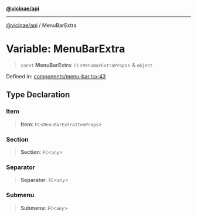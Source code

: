 [**@vicinae/api**](../README.md)

***

[@vicinae/api](../README.md) / MenuBarExtra

# Variable: MenuBarExtra

> `const` **MenuBarExtra**: `FC`\<`MenuBarExtraProps`\> & `object`

Defined in: [components/menu-bar.tsx:43](https://github.com/vicinaehq/vicinae/blob/c742d5fc509336339909dd669955b863f086bf4e/api/src/api/components/menu-bar.tsx#L43)

## Type Declaration

### Item

> **Item**: `FC`\<`MenuBarExtraItemProps`\>

### Section

> **Section**: `FC`\<`any`\>

### Separator

> **Separator**: `FC`\<`any`\>

### Submenu

> **Submenu**: `FC`\<`any`\>
